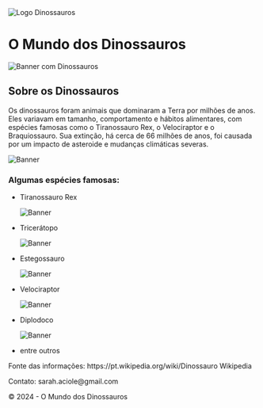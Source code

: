 <html lang="pt-BR">
<cabeça>
<meta charset="UTF-8">
<meta name="viewport" content="largura=largura-do-dispositivo, escala-inicial=1.0">
<title>O Mundo dos Dinossauros</title>
<link rel="folha de estilo" href="estilos.css">

<corpo>
<!-- Cabeçalho -->
<cabeçalho classe="cabeçalho">
<img src="https://www.istockphoto.com/br/foto/cena-pr%C3%A9-hist%C3%B3rica-gm183249909-14630039" alt="Logo Dinossauros" class="logo">
<h1 class="page-title">O Mundo dos Dinossauros</h1>

<!-- Faixa -->
<img src="https://www.istockphoto.com/br/foto/3d-render-dinossauro-gm966286000-263657827" alt="Banner com Dinossauros" class="banner-img">

<!-- Conteúdo Principal -->
<classe principal="conteúdo-principal">
<h2>Sobre os Dinossauros</h2>
<p>
Os dinossauros foram animais que dominaram a Terra por milhões de anos.
Eles variavam em tamanho, comportamento e hábitos alimentares, com espécies famosas como o Tiranossauro Rex, o Velociraptor e o Braquiossauro.
Sua extinção, há cerca de 66 milhões de anos, foi causada por um impacto de asteroide e mudanças climáticas severas.
</p>
<!-- Faixa -->
<img src="https://www.istockphoto.com/br/foto/dinossauros-e-asteroide-gm872558136-243719305" alt="Banner" class="banner-img">
</p>
<h3>Algumas espécies famosas:</h3>
<ul>
<li>Tiranossauro Rex</li>
</p>
<img src="https://media.istockphoto.com/id/1390038554/pt/foto/tyrannosaurus-from-the-cretaceous-era-3d-illustration.jpg?s=612x612&w=0&k=20&c=v3ZOV7ibJUkZ5DSTAyH6oIAtJkQEkJ8As84gY18Rclk=" alt="Banner" class="banner-img">
</p>
<li>Tricerátopo</li>
</p>
<img src="https://www.istockphoto.com/br/foto/agujaceratops-ilustra%C3%A7%C3%A3o-3d-a-cena-gm1071356608-286699473" alt="Banner" class="banner-img">
</p>
<li>Estegossauro</li>
</p>
<img src="https://www.istockphoto.com/br/foto/ilustra%C3%A7%C3%A3o-da-cena-3d-da-floresta-do-stegosaurus-gm1168444910-322629921" alt="Banner" class="banner-img">
</p>
<li>Velociraptor</li>
</p>
<img src="https://www.istockphoto.com/br/foto/velociraptor-andando-pela-floresta-este-dinossauro-viveu-no-final-do-per%C3%ADodo-cret%C3%A1ceo-gm1436628496-477618018" alt="Banner" class="banner-img">
</p>
<li>Diplodoco</li>
</p>
<img src="https://www.istockphoto.com/br/foto/dinossauro-braquiossauro-na-natureza-gm1872381255-553134964" alt="Banner" class="banner-img">
</p>
<li>entre outros</li>
</p>
</ul>
<!-- Rodapé -->
<p>Fonte das informações: https://pt.wikipedia.org/wiki/Dinossauro Wikipedia</a></p>
<p>Contato: sarah.aciole@gmail.com </p>
<p>© 2024 - O Mundo dos Dinossauros</p>
</rodapé>
</corpo>
</html>
